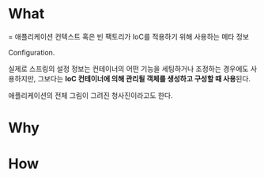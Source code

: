# What

= 애플리케이션 컨텍스트 혹은 빈 팩토리가 IoC를 적용하기 위해 사용하는 메타 정보

Configuration.

실제로 스프링의 설정 정보는 컨테이너의 어떤 기능을 세팅하거나 조정하는 경우에도 사용하지만, 
그보다는 **IoC 컨테이너에 의해 관리될 객체를 생성하고 구성할 때 사용**된다. 

애플리케이션의 전체 그림이 그려진 청사진이라고도 한다.

# Why


# How